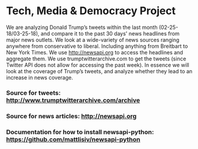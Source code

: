 # Tech, Media &amp; Democracy Project

We are analyzing Donald Trump’s tweets within the last month (02-25-18/03-25-18), and compare it to the past 30 days' news headlines from major news outlets. We look at a wide-variety of news sources ranging anywhere from conservative to liberal. Including anything from Breitbart to New York Times. We use http://newsapi.org to access the headlines and aggregate them. We use trumptwitterarchive.com to get the tweets (since Twitter API does not allow for accessing the past week). In essence we will look at the coverage of Trump’s tweets, and analyze whether they lead to an increase in news coverage.

### Source for tweets: http://www.trumptwitterarchive.com/archive
### Source for news articles: http://newsapi.org
### Documentation for how to install newsapi-python: https://github.com/mattlisiv/newsapi-python
